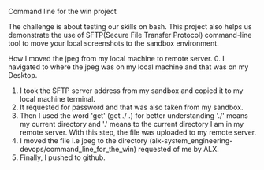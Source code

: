 Command line for the win project

The challenge is about testing our skills on bash. This project also helps us demonstrate the use of SFTP(Secure File Transfer Protocol) command-line tool to move your local screenshots to the sandbox environment.


How I moved the jpeg from my local machine to remote server.
0. I navigated to where the jpeg was on my local machine and that was on my Desktop.
1. I took the SFTP server address from my sandbox and copied it to my local machine terminal.
2. It requested for password and that was also taken from my sandbox.
3. Then I used the word 'get' (get ./<jpeg picture name> .)
	for better understanding './' means my current directory and '.' means to the current directory I am in my remote server.
With this step, the file was uploaded to my remote server.
4. I moved the file i.e jpeg to the directory (alx-system_engineering-devops/command_line_for_the_win) requested of me by ALX.
5. Finally, I pushed to github.
